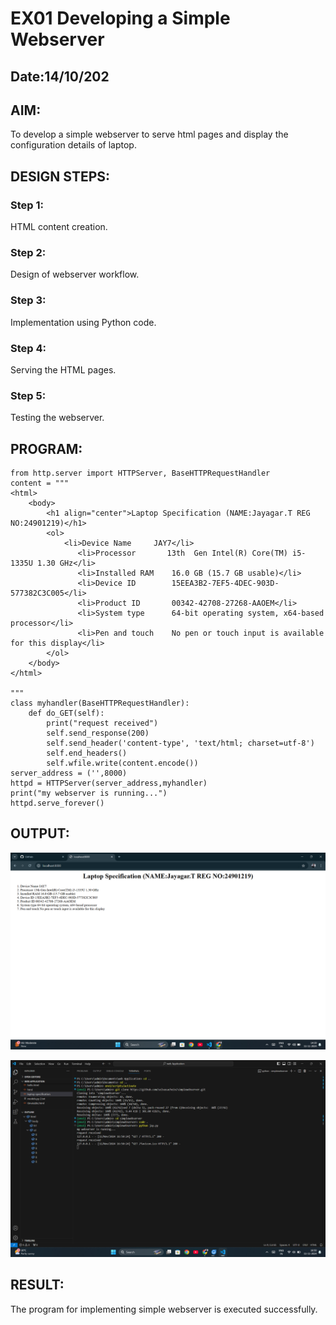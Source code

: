 # EX01 Developing a Simple Webserver
## Date:14/10/202

## AIM:
To develop a simple webserver to serve html pages and display the configuration details of laptop.

## DESIGN STEPS:
### Step 1: 
HTML content creation.

### Step 2:
Design of webserver workflow.

### Step 3:
Implementation using Python code.

### Step 4:
Serving the HTML pages.

### Step 5:
Testing the webserver.

## PROGRAM:
```
from http.server import HTTPServer, BaseHTTPRequestHandler
content = """
<html>
    <body>
        <h1 align="center">Laptop Specification (NAME:Jayagar.T REG NO:24901219)</h1>
        <ol>
            <li>Device Name     JAY7</li>
               <li>Processor       13th  Gen Intel(R) Core(TM) i5-1335U 1.30 GHz</li> 
               <li>Installed RAM	16.0 GB (15.7 GB usable)</li>
               <li>Device ID	    15EEA3B2-7EF5-4DEC-903D-577382C3C005</li>
               <li>Product ID	    00342-42708-27268-AAOEM</li>
               <li>System type	    64-bit operating system, x64-based processor</li>
               <li>Pen and touch	No pen or touch input is available for this display</li>
        </ol>     
    </body>
</html>

"""
class myhandler(BaseHTTPRequestHandler):
    def do_GET(self):
        print("request received")
        self.send_response(200)
        self.send_header('content-type', 'text/html; charset=utf-8')
        self.end_headers()
        self.wfile.write(content.encode())
server_address = ('',8000)
httpd = HTTPServer(server_address,myhandler)
print("my webserver is running...")
httpd.serve_forever()
```

## OUTPUT:
![alt text](<Screenshot 2024-11-11 143939.png>)
 
![alt text](<Screenshot 2024-11-11 165100.png>)

## RESULT:
The program for implementing simple webserver is executed successfully.
